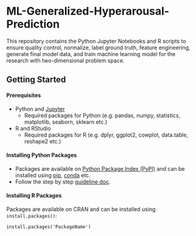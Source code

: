 # ML-Generalized-Hyperarousal-Prediction
This repository contains the Python Jupyter Notebooks and R scripts to ensure quality control, normalize, label ground truth, feature engineering, generate final model data, and train machine learning model for the research with two-dimensional problem space.



## Getting Started

#### Prerequisites
- Python and [Jupyter](https://jupyter.org/install)
    - Required packages for Python (e.g. pandas, numpy, statistics, matplotlib, seaborn, sklearn etc.)
- R and RStudio
    - Required packages for R (e.g. dplyr, ggplot2, cowplot, data.table, reshape2 etc.)


#### Installing Python Packages
- Packages are available on [Python Package Index (PyPI)](https://pypi.org/) and can be installed using [pip](https://pip.pypa.io/en/stable/), [conda](https://docs.conda.io/en/latest/) etc. 
- Follow the step by step [guideline doc](https://packaging.python.org/en/latest/tutorials/installing-packages/).

#### Installing R Packages
Packages are available on CRAN and can be installed using `install.packages()`:

    install.packages('PackageName') 
    
    
    

    

<!-- -->
